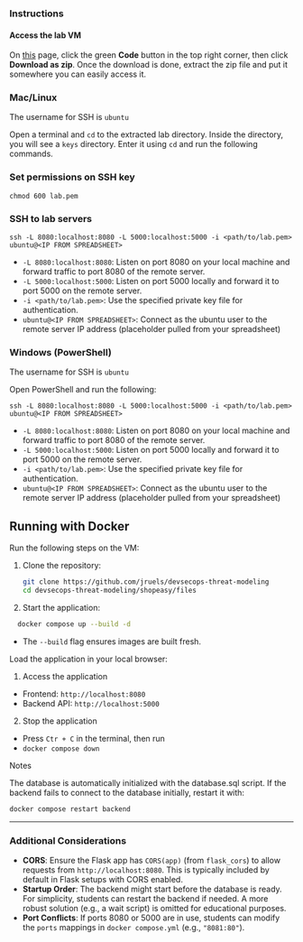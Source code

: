 ### Instructions

#### Access the lab VM 

On [this](https://github.com/jruels/devsecops-threat-modeling/tree/main) page, click the green **Code** button in the top right corner, then click **Download as zip**. Once the download is done, extract the zip file and put it somewhere you can easily access it.

### Mac/Linux

The username for SSH is 
`ubuntu`

Open a terminal and `cd` to the extracted lab directory. Inside the directory, you will see a `keys` directory. Enter it using `cd` and run the following commands.

### Set permissions on SSH key

```
chmod 600 lab.pem
```

### SSH to lab servers

```
ssh -L 8080:localhost:8080 -L 5000:localhost:5000 -i <path/to/lab.pem> ubuntu@<IP FROM SPREADSHEET> 
```

* `-L 8080:localhost:8080`: Listen on port 8080 on your local machine and forward traffic to port 8080 of the remote server.
* `-L 5000:localhost:5000`: Listen on port 5000 locally and forward it to port 5000 on the remote server.
* `-i <path/to/lab.pem>`: Use the specified private key file for authentication.
* `ubuntu@<IP FROM SPREADSHEET>`: Connect as the ubuntu user to the remote server IP address (placeholder pulled from your spreadsheet)

### Windows (PowerShell)

The username for SSH is
`ubuntu`

Open PowerShell and run the following: 

```
ssh -L 8080:localhost:8080 -L 5000:localhost:5000 -i <path/to/lab.pem> ubuntu@<IP FROM SPREADSHEET>
```

* `-L 8080:localhost:8080`: Listen on port 8080 on your local machine and forward traffic to port 8080 of the remote server.
* `-L 5000:localhost:5000`: Listen on port 5000 locally and forward it to port 5000 on the remote server.
* `-i <path/to/lab.pem>`: Use the specified private key file for authentication.
* `ubuntu@<IP FROM SPREADSHEET>`: Connect as the ubuntu user to the remote server IP address (placeholder pulled from your spreadsheet)

## Running with Docker

Run the following steps on the VM:

1. Clone the repository:
   ```bash
   git clone https://github.com/jruels/devsecops-threat-modeling
   cd devsecops-threat-modeling/shopeasy/files
   ```

2. Start the application:
  ```bash
    docker compose up --build -d
  ```
  - The `--build` flag ensures images are built fresh.

Load the application in your local browser:

1. Access the application

  - Frontend: `http://localhost:8080`
  - Backend API: `http://localhost:5000`

2. Stop the application

  - Press `Ctr + C` in the terminal, then run
  - `docker compose down`


Notes

The database is automatically initialized with the database.sql script.
If the backend fails to connect to the database initially, restart it with:

```bash
docker compose restart backend
```


---

### Additional Considerations

- **CORS**: Ensure the Flask app has `CORS(app)` (from `flask_cors`) to allow requests from `http://localhost:8080`. This is typically included by default in Flask setups with CORS enabled.
- **Startup Order**: The backend might start before the database is ready. For simplicity, students can restart the backend if needed. A more robust solution (e.g., a wait script) is omitted for educational purposes.
- **Port Conflicts**: If ports 8080 or 5000 are in use, students can modify the `ports` mappings in `docker compose.yml` (e.g., `"8081:80"`).

